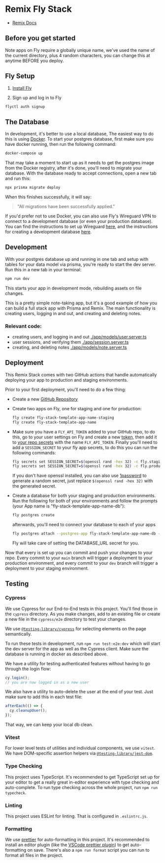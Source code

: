 # Remix Fly Stack

- [Remix Docs](https://remix.run/docs)

## Before you get started

Note apps on Fly require a globally unique name, we've used the name of the current directory, plus 4 random characters, you can change this at anytime BEFORE you deploy.

## Fly Setup

1. [Install Fly](https://fly.io/docs/getting-started/installing-flyctl/)

2. Sign up and log in to Fly

```sh
flyctl auth signup
```

## The Database

In development, it's better to use a local database, The easiest way to do this is using [Docker](https://www.docker.com/get-started). To start your postgres database, first make sure you have docker running, then run the following command:

```sh
docker-compose up
```

That may take a moment to start up as it needs to get the postgres image from the Docker registry, after it's done, you'll need to migrate your database. With the database ready to accept connections, open a new tab and run this:

```sh
npx prisma migrate deploy
```

When this finishes successfully, it will say:

> "All migrations have been successfully applied."

If you'd prefer not to use Docker, you can also use Fly's Wireguard VPN to connect to a development database (or even your production database). You can find the instructions to set up Wireguard [here](https://fly.io/docs/reference/private-networking/#install-your-wireguard-app), and the instructions for creating a development database [here](https://fly.io/docs/reference/postgres/).

## Development

With your postgres database up and running in one tab and setup with tables for your data model via prisma, you're ready to start the dev server. Run this in a new tab in your terminal:

```sh
npm run dev
```

This starts your app in development mode, rebuilding assets on file changes.

This is a pretty simple note-taking app, but it's a good example of how you can build a full stack app with Prisma and Remix. The main functionality is creating users, logging in and out, and creating and deleting notes.

### Relevant code:

- creating users, and logging in and out [./app/models/user.server.ts](./app/models/user.server.ts)
- user sessions, and verifying them [./app/session.server.ts](./app/session.server.ts)
- creating, and deleting notes [./app/models/note.server.ts](./app/models/note.server.ts)

## Deployment

This Remix Stack comes with two GitHub actions that handle automatically deploying your app to production and staging environments.

Prior to your first deployment, you'll need to do a few thing:

- Create a new [GitHub Repository](https://repo.new)

- Create two apps on Fly, one for staging and one for production:

  ```sh
  fly create fly-stack-template-app-name-staging
  fly create fly-stack-template-app-name
  ```

- Make sure you have a `FLY_API_TOKEN` added to your GitHub repo, to do this, go to your user settings on Fly and create a new [token](https://web.fly.io/user/personal_access_tokens/new), then add it to [your repo secrets](https://docs.github.com/en/actions/security-guides/encrypted-secrets) with the name `FLY_API_TOKEN`. Finally you'll need to add a `SESSION_SECRET` to your fly app secrets, to do this you can run the following commands:

  ```sh
  fly secrets set SESSION_SECRET=$(openssl rand -hex 32) -c fly.staging.toml
  fly secrets set SESSION_SECRET=$(openssl rand -hex 32) -c fly.production.toml
  ```

  If you don't have openssl installed, you can also use [1password](https://1password.com/generate-password) to generate a random secret, just replace `$(openssl rand -hex 32)` with the generated secret.

- Create a database for both your staging and production environments. Run the following for both of your environments and follow the prompts (your App name is "fly-stack-template-app-name-db"):

  ```sh
  fly postgres create
  ```

  afterwards, you'll need to connect your database to each of your apps

  ```sh
  fly postgres attach --postgres-app fly-stack-template-app-name-db --app fly-stack-template-app-name
  ```

  Fly will take care of setting the DATABASE_URL secret for you.

Now that every is set up you can commit and push your changes to your repo. Every commit to your `main` branch will trigger a deployment to your production environment, and every commit to your `dev` branch will trigger a deployment to your staging environment.

## Testing

### Cypress

We use Cypress for our End-to-End tests in this project. You'll find those in the `cypress` directory. As you make changes, add to an existing file or create a new file in the `cypress/e2e` directory to test your changes.

We use [`@testing-library/cypress`](https://testing-library.com/cypress) for selecting elements on the page semantically.

To run these tests in development, run `npm run test:e2e:dev` which will start the dev server for the app as well as the Cypress client. Make sure the database is running in docker as described above.

We have a utility for testing authenticated features without having to go through the login flow:

```ts
cy.login();
// you are now logged in as a new user
```

We also have a utility to auto-delete the user at the end of your test. Just make sure to add this in each test file:

```ts
afterEach(() => {
  cy.cleanupUser();
});
```

That way, we can keep your local db clean.

### Vitest

For lower level tests of utilities and individual components, we use `vitest`. We have DOM-specific assertion helpers via [`@testing-library/jest-dom`](https://testing-library.com/jest-dom).

### Type Checking

This project uses TypeScript. It's recommended to get TypeScript set up for your editor to get a really great in-editor experience with type checking and auto-complete. To run type checking across the whole project, run `npm run typecheck`.

### Linting

This project uses ESLint for linting. That is configured in `.eslintrc.js`.

### Formatting

We use [prettier](https://prettier.io/) for auto-formatting in this project. It's recommended to install an editor plugin (like the [VSCode prettier plugin](https://marketplace.visualstudio.com/items?itemName=esbenp.prettier-vscode)) to get auto-formatting on save. There's also a `npm run format` script you can run to format all files in the project.

